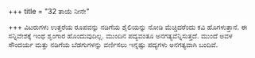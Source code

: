 +++
title = "32 ತಾಯೆ ನೀನೇ"

+++
ವಿಟರುಗಳು ಉತ್ತರೆಯ ರೂಪವನ್ನು ನಡಿಗೆಯ ಶೈಲಿಯನ್ನು ನೋಡಿ ಮೆಚ್ಚಿದರೆಂದು ಕವಿ ಹೊಗಳುತ್ತಾನೆ. ಈ ಸನ್ನಿವೇಶಕ್ಕೆ ಇಂಥ ಶೃಂಗಾರ ಹೊಂದುವುದಿಲ್ಲ. ಮುಂದಿನ ಪದ್ಯವಂತೂ ಅನಗತ್ಯವೆನ್ನಿಸುತ್ತದೆ. ಮುಂದೆ ಅವಳ ಸೌಂದರ್ಯ ಮತ್ತು ನಡಿಗೆಯ ಬೆಡಗುಗಳನ್ನು ವರ್ಣಿಸಲು ಇನ್ನಷ್ಟು ಪದ್ಯಗಳು ಅನಗತ್ಯವಾಗಿ ಬಂದಿವೆ.